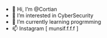 - 👋 Hi, I’m @Cortian
- 👀 I’m interested in CyberSecurity
- 🌱 I’m currently learning progrmming
- 📫 Instagram [ munsif.f.f.f ]

<!---
Cortian/Cortian is a ✨ special ✨ repository because its `README.md` (this file) appears on your GitHub profile.
You can click the Preview link to take a look at your changes.
--->
